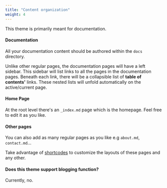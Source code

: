 ```yaml
---
title: "Content organization"
weight: 4
---
```


This theme is primarily meant for documentation.

#### Documentation

All your documentation content should be authored within the `docs` directory.

Unlike other regular pages, the documentation pages will have a left sidebar. This sidebar will list links to all the pages in the documentation pages. Beneath each link, there will be a collapsible list of **table of contents'** links. These nested lists will unfold automatically on the active/current page.

#### Home Page

At the root level there's an `_index.md` page which is the homepage. Feel free to edit it as you like.

#### Other pages

You can also add as many regular pages as you like e.g `about.md`, `contact.md`...

Take advantage of [shortcodes](./shortcodes) to customize the layouts of these pages and any other.

#### Does this theme support blogging function?

Currently, no.
